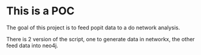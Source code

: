 This is a POC
==============

The goal of this project is to feed popit data to a do network analysis. 

There is 2 version of the script, one to generate data in networkx, the other feed data into neo4j. 


